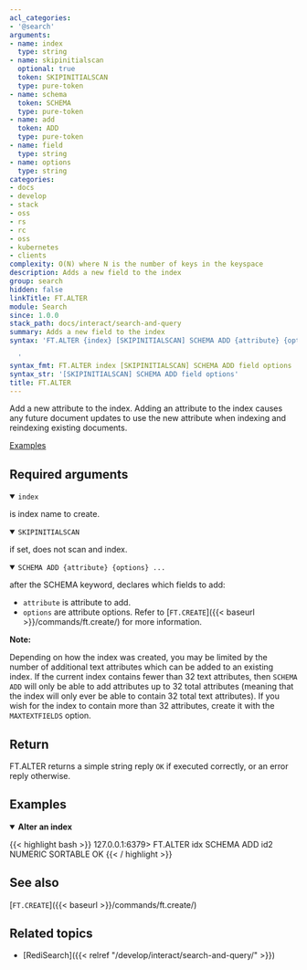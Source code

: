 ```yaml
---
acl_categories:
- '@search'
arguments:
- name: index
  type: string
- name: skipinitialscan
  optional: true
  token: SKIPINITIALSCAN
  type: pure-token
- name: schema
  token: SCHEMA
  type: pure-token
- name: add
  token: ADD
  type: pure-token
- name: field
  type: string
- name: options
  type: string
categories:
- docs
- develop
- stack
- oss
- rs
- rc
- oss
- kubernetes
- clients
complexity: O(N) where N is the number of keys in the keyspace
description: Adds a new field to the index
group: search
hidden: false
linkTitle: FT.ALTER
module: Search
since: 1.0.0
stack_path: docs/interact/search-and-query
summary: Adds a new field to the index
syntax: 'FT.ALTER {index} [SKIPINITIALSCAN] SCHEMA ADD {attribute} {options} ...

  '
syntax_fmt: FT.ALTER index [SKIPINITIALSCAN] SCHEMA ADD field options
syntax_str: '[SKIPINITIALSCAN] SCHEMA ADD field options'
title: FT.ALTER
---
```


Add a new attribute to the index. Adding an attribute to the index causes any future document updates to use the new attribute when indexing and reindexing existing documents.

[Examples](#examples)

## Required arguments

<details open>
<summary><code>index</code></summary> 

is index name to create. 
</details>

<details open>
<summary><code>SKIPINITIALSCAN</code></summary> 

if set, does not scan and index.
</details>

<details open>
<summary><code>SCHEMA ADD {attribute} {options} ...</code></summary>

after the SCHEMA keyword, declares which fields to add:

- `attribute` is attribute to add.
- `options` are attribute options. Refer to [`FT.CREATE`]({{< baseurl >}}/commands/ft.create/) for more information.

<note><b>Note:</b>

Depending on how the index was created, you may be limited by the number of additional text
attributes which can be added to an existing index. If the current index contains fewer than 32
text attributes, then `SCHEMA ADD` will only be able to add attributes up to 32 total attributes (meaning that the
index will only ever be able to contain 32 total text attributes). If you wish for the index to
contain more than 32 attributes, create it with the `MAXTEXTFIELDS` option.
</note>
</details>

## Return

FT.ALTER returns a simple string reply `OK` if executed correctly, or an error reply otherwise.

## Examples

<details open>
<summary><b>Alter an index</b></summary>

{{< highlight bash >}}
127.0.0.1:6379> FT.ALTER idx SCHEMA ADD id2 NUMERIC SORTABLE
OK
{{< / highlight >}}
</details>

## See also

[`FT.CREATE`]({{< baseurl >}}/commands/ft.create/) 

## Related topics

- [RediSearch]({{< relref "/develop/interact/search-and-query/" >}})



